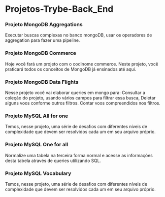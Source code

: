# Projetos-Trybe-Back_End

<h3>Projeto MongoDB Aggregations</h3>
Executar buscas complexas no banco mongoDB, usar os operadores de aggregation para fazer uma pipeline.

<h3>Projeto MongoDB Commerce</h3>
Hoje você fará um projeto com o codinome commerce. Neste projeto, você praticará todos os conceitos de MongoDB já ensinados até aqui.

<h3>Projeto MongoDB Data Flights</h3>
Nesse projeto você vai elaborar queries em mongo para:
Consultar a coleção do projeto, usando vários campos para filtrar essa busca,
Deletar alguns voos conforme outros filtros.
Contar voos compreendidos nos filtros.

<h3>Projeto MySQL All for one</h3>
Temos, nesse projeto, uma série de desafios com diferentes níveis de complexidade que devem ser resolvidos cada um em seu arquivo próprio.

<h3>Projeto MySQL One for all</h3>
Normalize uma tabela na terceira forma normal e acesse as informações desta tabela através de queries utilizando SQL.

<h3>Projeto MySQL Vocabulary</h3>
Temos, nesse projeto, uma série de desafios com diferentes níveis de complexidade que devem ser resolvidos cada um em seu arquivo próprio.

